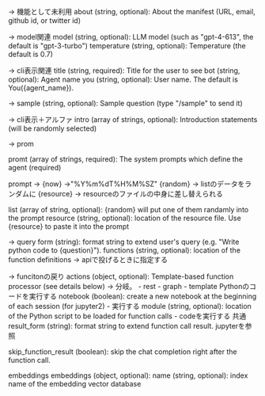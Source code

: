 -> 機能として未利用
  about (string, optional): About the manifest (URL, email, github id, or twitter id)

-> model関連
  model (string, optional): LLM model (such as "gpt-4-613", the default is "gpt-3-turbo")
  temperature (string, optional): Temperature (the default is 0.7)

-> cli表示関連
 title (string, required): Title for the user to see
 bot (string, optional): Agent name
 you (string, optional): User name. The default is You({agent_name}).

-> 
sample (string, optional): Sample question (type "/sample" to send it)

-> cli表示＋アルファ
intro (array of strings, optional): Introduction statements (will be randomly selected)


-> prom

promt (array of strings, required): The system prompts which define the agent (required)

prompt ->
  {now} ->"%Y%m%dT%H%M%SZ"
  {random} -> listのデータをランダムに
  {resource} -> resourceのファイルの中身に差し替えられる

  list (array of string, optional): {random} will put one of them randamly into the prompt
  resource (string, optional): location of the resource file. Use {resource} to paste it into the prompt

-> query
  form (string): format string to extend user's query (e.g. "Write python code to {question}").
  functions (string, optional): location of the function definitions
    -> apiで投げるときに指定する

-> funcitonの戻り
  actions (object, optional): Template-based function processor (see details below)
    -> 分岐。
     - rest
     - graph
     - template
  Pythonのコードを実行する
    notebook (boolean): create a new notebook at the beginning of each session (for jupyter2)
       - 実行する 
    module (string, optional): location of the Python script to be loaded for function calls
      - codeを実行する
    共通
      result_form (string): format string to extend function call result.
        jupyterを参照   

skip_function_result (boolean): skip the chat completion right after the function call.




embeddings
  embeddings (object, optional):
  name (string, optional): index name of the embedding vector database
